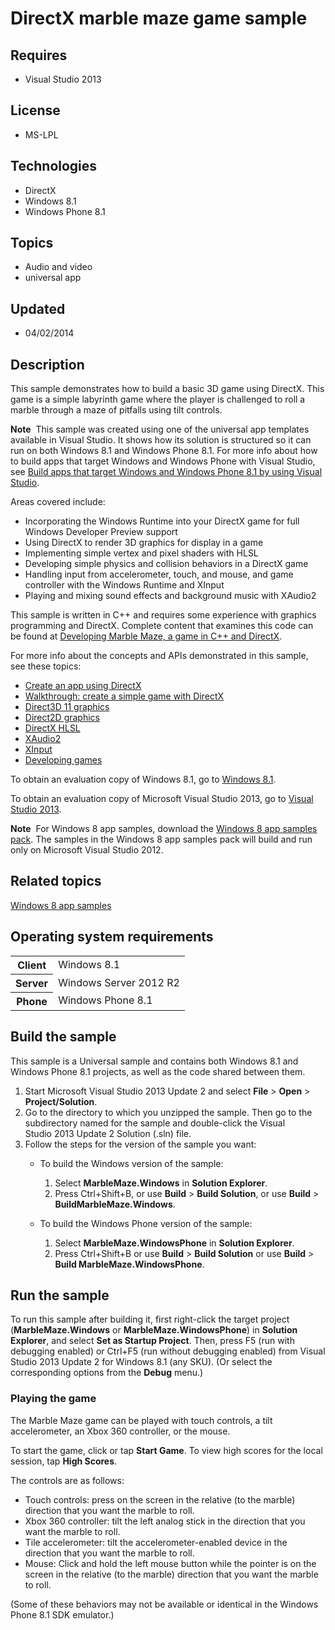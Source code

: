 # DirectX marble maze game sample
## Requires
- Visual Studio 2013
## License
- MS-LPL
## Technologies
- DirectX
- Windows 8.1
- Windows Phone 8.1
## Topics
- Audio and video
- universal app
## Updated
- 04/02/2014
## Description

<div id="mainSection">
<p>This sample demonstrates how to build a basic 3D game using DirectX. This game is a simple labyrinth game where the player is challenged to roll a marble through a maze of pitfalls using tilt controls.</p>
<p class="note"><b>Note</b>&nbsp;&nbsp;This sample was created using one of the universal app templates available in Visual Studio. It shows how its solution is structured so it can run on both Windows&nbsp;8.1 and Windows Phone 8.1. For more info about how to build apps
 that target Windows and Windows Phone with Visual Studio, see <a href="http://msdn.microsoft.com/library/windows/apps/dn609832">
Build apps that target Windows and Windows Phone 8.1 by using Visual Studio</a>.</p>
<p>Areas covered include:</p>
<ul>
<li>Incorporating the Windows Runtime into your DirectX game for full Windows Developer Preview support
</li><li>Using DirectX to render 3D graphics for display in a game </li><li>Implementing simple vertex and pixel shaders with HLSL </li><li>Developing simple physics and collision behaviors in a DirectX game </li><li>Handling input from accelerometer, touch, and mouse, and game controller with the Windows Runtime and XInput
</li><li>Playing and mixing sound effects and background music with XAudio2 </li></ul>
<p></p>
<p>This sample is written in C&#43;&#43; and requires some experience with graphics programming and DirectX. Complete content that examines this code can be found at
<a href="http://msdn.microsoft.com/library/windows/apps/br230257">Developing Marble Maze, a game in C&#43;&#43; and DirectX</a>.</p>
<p>For more info about the concepts and APIs demonstrated in this sample, see these topics:
</p>
<ul>
<li><a href="http://msdn.microsoft.com/library/windows/apps/br229580">Create an app using DirectX</a>
</li><li><a href="http://msdn.microsoft.com/library/windows/apps/hh780567">Walkthrough: create a simple game with DirectX</a>
</li><li><a href="http://msdn.microsoft.com/library/windows/apps/ff476080">Direct3D 11 graphics</a>
</li><li><a href="http://msdn.microsoft.com/library/windows/apps/dd370987">Direct2D graphics</a>
</li><li><a href="http://msdn.microsoft.com/library/windows/apps/bb509561">DirectX HLSL</a>
</li><li><a href="http://msdn.microsoft.com/library/windows/apps/hh405049">XAudio2</a>
</li><li><a href="http://msdn.microsoft.com/library/windows/apps/ee417001">XInput</a> </li><li><a href="http://msdn.microsoft.com/library/windows/apps/hh452744">Developing games</a>
</li></ul>
<p></p>
<p>To obtain an evaluation copy of Windows&nbsp;8.1, go to <a href="http://go.microsoft.com/fwlink/p/?linkid=301696">
Windows&nbsp;8.1</a>.</p>
<p>To obtain an evaluation copy of Microsoft Visual Studio&nbsp;2013, go to <a href="http://go.microsoft.com/fwlink/p/?linkid=301697">
Visual Studio&nbsp;2013</a>.</p>
<p></p>
<p class="note"><b>Note</b>&nbsp;&nbsp;For Windows&nbsp;8 app samples, download the <a href="http://go.microsoft.com/fwlink/p/?LinkId=301698">
Windows&nbsp;8 app samples pack</a>. The samples in the Windows&nbsp;8 app samples pack will build and run only on Microsoft Visual Studio&nbsp;2012.</p>
<p></p>
<h2><a id="related_topics"></a>Related topics</h2>
<dl><dt><a href="http://go.microsoft.com/fwlink/p/?LinkID=227694">Windows 8 app samples</a>
</dt></dl>
<h2>Operating system requirements</h2>
<table>
<tbody>
<tr>
<th>Client</th>
<td><dt>Windows&nbsp;8.1 </dt></td>
</tr>
<tr>
<th>Server</th>
<td><dt>Windows Server&nbsp;2012&nbsp;R2 </dt></td>
</tr>
<tr>
<th>Phone</th>
<td><dt>Windows Phone 8.1 </dt></td>
</tr>
</tbody>
</table>
<h2>Build the sample</h2>
<p>This sample is a Universal sample and contains both Windows&nbsp;8.1 and Windows Phone 8.1 projects, as well as the code shared between them.</p>
<p></p>
<ol>
<li>Start Microsoft Visual Studio&nbsp;2013 Update&nbsp;2 and select <b>File</b> &gt; <b>Open</b> &gt;
<b>Project/Solution</b>. </li><li>Go to the directory to which you unzipped the sample. Then go to the subdirectory named for the sample and double-click the Visual Studio&nbsp;2013 Update&nbsp;2 Solution (.sln) file.
</li><li>Follow the steps for the version of the sample you want:
<ul>
<li>
<p>To build the Windows version of the sample:</p>
<ol>
<li>Select <b>MarbleMaze.Windows</b> in <b>Solution Explorer</b>. </li><li>Press Ctrl&#43;Shift&#43;B, or use <b>Build</b> &gt; <b>Build Solution</b>, or use <b>
Build</b> &gt; <b>BuildMarbleMaze.Windows</b>. </li></ol>
</li><li>
<p>To build the Windows Phone version of the sample:</p>
<ol>
<li>Select <b>MarbleMaze.WindowsPhone</b> in <b>Solution Explorer</b>. </li><li>Press Ctrl&#43;Shift&#43;B or use <b>Build</b> &gt; <b>Build Solution</b> or use <b>Build</b> &gt;
<b>Build MarbleMaze.WindowsPhone</b>. </li></ol>
</li></ul>
</li></ol>
<p></p>
<h2>Run the sample</h2>
<p>To run this sample after building it, first right-click the target project (<b>MarbleMaze.Windows</b> or
<b>MarbleMaze.WindowsPhone</b>) in <b>Solution Explorer</b>, and select <b>Set as Startup Project</b>. Then, press F5 (run with debugging enabled) or Ctrl&#43;F5 (run without debugging enabled) from Visual Studio&nbsp;2013 Update&nbsp;2 for Windows&nbsp;8.1 (any SKU). (Or select
 the corresponding options from the <b>Debug</b> menu.)</p>
<h3><a id="Playing_the__game"></a><a id="playing_the__game"></a><a id="PLAYING_THE__GAME"></a>Playing the game</h3>
<p>The Marble Maze game can be played with touch controls, a tilt accelerometer, an Xbox 360 controller, or the mouse.</p>
<p>To start the game, click or tap <b>Start Game</b>. To view high scores for the local session, tap
<b>High Scores</b>.</p>
<p>The controls are as follows:</p>
<ul>
<li>Touch controls: press on the screen in the relative (to the marble) direction that you want the marble to roll.
</li><li>Xbox 360 controller: tilt the left analog stick in the direction that you want the marble to roll.
</li><li>Tile accelerometer: tilt the accelerometer-enabled device in the direction that you want the marble to roll.
</li><li>Mouse: Click and hold the left mouse button while the pointer is on the screen in the relative (to the marble) direction that you want the marble to roll.
</li></ul>
<p></p>
<p>(Some of these behaviors may not be available or identical in the Windows Phone 8.1 SDK emulator.)</p>
</div>
